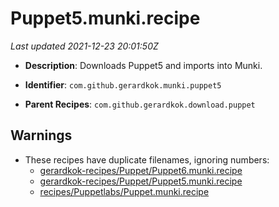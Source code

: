 # Puppet5.munki.recipe

_Last updated 2021-12-23 20:01:50Z_

- **Description**: Downloads Puppet5 and imports into Munki.

- **Identifier**: `com.github.gerardkok.munki.puppet5`

- **Parent Recipes**: `com.github.gerardkok.download.puppet`


## Warnings

- These recipes have duplicate filenames, ignoring numbers:
    - [gerardkok-recipes/Puppet/Puppet6.munki.recipe](/autopkg-dupe-tracker/gerardkok-recipes/Puppet/Puppet6.munki.recipe)
    - [gerardkok-recipes/Puppet/Puppet5.munki.recipe](/autopkg-dupe-tracker/gerardkok-recipes/Puppet/Puppet5.munki.recipe)
    - [recipes/Puppetlabs/Puppet.munki.recipe](/autopkg-dupe-tracker/recipes/Puppetlabs/Puppet.munki.recipe)